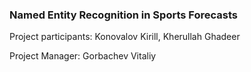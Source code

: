 ### Named Entity Recognition in Sports Forecasts

Project participants: Konovalov Kirill, Kherullah Ghadeer

Project Manager: Gorbachev Vitaliy

